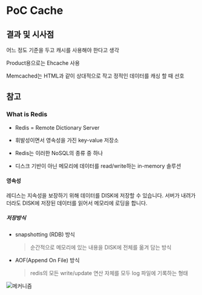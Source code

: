 # PoC Cache

## 결과 및 시사점

어느 정도 기준을 두고 캐시를 사용해야 한다고 생각

Product용으로는 Ehcache 사용

Memcached는 HTML과 같이 상대적으로 작고 정적인 데이터를 캐싱 할 때 선호


## 참고

### What is Redis

* Redis = Remote Dictionary Server

* 휘발성이면서 영속성을 가진 key-value 저장소

* Redis는 이러한 NoSQL의 종류 중 하나

* 디스크 기반이 아닌 메모리에 데이터를 read/write하는 in-memory 솔루션

#### 영속성

레디스는 지속성을 보장하기 위해 데이터를 DISK에 저장할 수 있습니다. 서버가 내려가더라도 DISK에 저장된 데이터를 읽어서 메모리에 로딩을 합니다.

##### 저장방식

* snapshotting (RDB) 방식
  > 순간적으로 메모리에 있는 내용을 DISK에 전체를 옮겨 담는 방식

* AOF(Append On File) 방식
  > redis의 모든 write/update 연산 자체를 모두 log 파일에 기록하는 형태

![메커니즘](https://dzone.com/storage/temp/1788474-1444132453algorithm-basic.png)